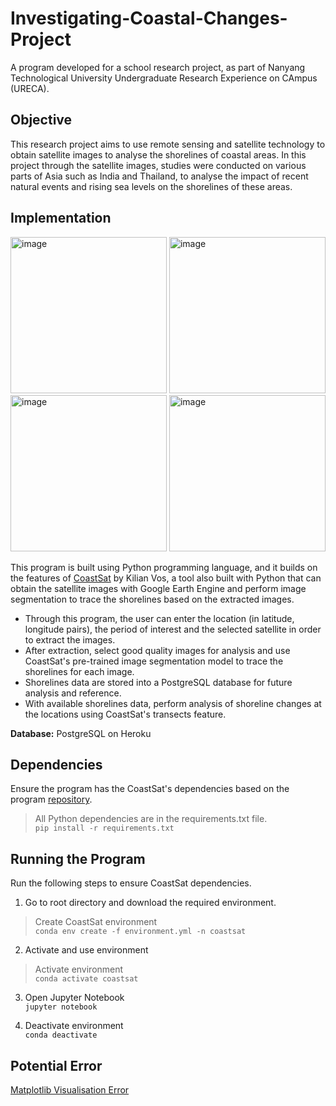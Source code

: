 # Investigating-Coastal-Changes-Project
A program developed for a school research project, as part of Nanyang Technological University Undergraduate Research Experience on CAmpus (URECA).

## Objective
This research project aims to use remote sensing and satellite technology to obtain satellite images to analyse the shorelines of coastal areas. In this project through the satellite images, studies were conducted on various parts of Asia such as India and Thailand, to analyse the impact of recent natural events and rising sea levels on the shorelines of these areas.

## Implementation
<img height="250" alt="image" src=https://user-images.githubusercontent.com/48685014/124359852-4e5f4a80-dc59-11eb-9257-13c7a1f6ffff.png> <img height="250" alt="image" src=https://user-images.githubusercontent.com/48685014/124359884-6afb8280-dc59-11eb-8eee-c6445d7b17fb.png> <img height="250" alt="image" src=https://user-images.githubusercontent.com/48685014/124359903-81094300-dc59-11eb-8b34-520fceffe6db.png> <img height="250" alt="image" src=https://user-images.githubusercontent.com/48685014/124360021-08ef4d00-dc5a-11eb-8d99-679761c985c3.png>

This program is built using Python programming language, and it builds on the features of [CoastSat](https://www.sciencedirect.com/science/article/pii/S1364815219300490) by Kilian Vos, a tool also built with Python that can obtain the satellite images with Google Earth Engine and perform image segmentation to trace the shorelines based on the extracted images.

* Through this program, the user can enter the location (in latitude, longitude pairs), the period of interest and the selected satellite in order to extract the images.
* After extraction, select good quality images for analysis and use CoastSat's pre-trained image segmentation model to trace the shorelines for each image.
* Shorelines data are stored into a PostgreSQL database for future analysis and reference.
* With available shorelines data, perform analysis of shoreline changes at the locations using CoastSat's transects feature.

**Database:** PostgreSQL on Heroku

## Dependencies
Ensure the program has the CoastSat's dependencies based on the program [repository](https://github.com/kvos/CoastSat).  

> All Python dependencies are in the requirements.txt file.  
`pip install -r requirements.txt`

## Running the Program
Run the following steps to ensure CoastSat dependencies.

1. Go to root directory and download the required environment.  
> Create CoastSat environment  
`conda env create -f environment.yml -n coastsat`

2. Activate and use environment  
> Activate environment  
`conda activate coastsat`

3. Open Jupyter Notebook  
`jupyter notebook`

4. Deactivate environment  
`conda deactivate`

## Potential Error
[Matplotlib Visualisation Error](https://stackoverflow.com/questions/61171307/jupyter-notebook-shows-error-message-for-matplotlib-bad-key-text-kerning-factor)
